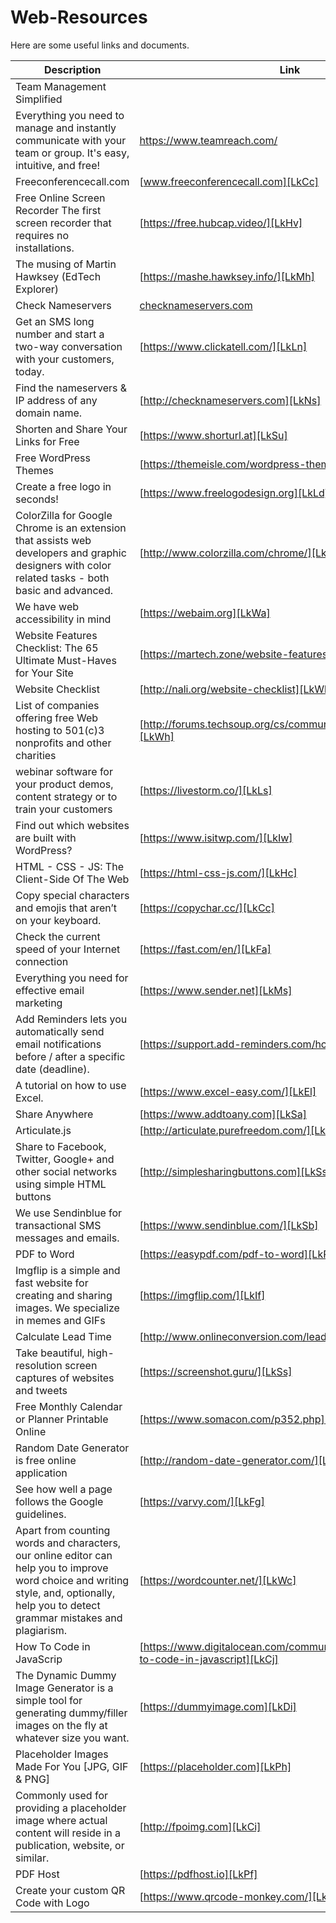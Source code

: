 # Web-Resources

Here are some useful links and documents.

| Description | Link |
| ------ | ------ |
| Team Management Simplified
Everything you need to manage and instantly communicate with your team or group. It's easy, intuitive, and free! | https://www.teamreach.com/ |
| Freeconferencecall.com | [www.freeconferencecall.com][LkCc] |
| Free Online Screen Recorder The first screen recorder that requires no installations. | [https://free.hubcap.video/][LkHv]
| The musing of Martin Hawksey (EdTech Explorer) | [https://mashe.hawksey.info/][LkMh] |
| Check Nameservers | [checknameservers.com][LkNs] |
| Get an SMS long number and start a two-way conversation with your customers, today.| [https://www.clickatell.com/][LkLn] |
|Find the nameservers & IP address of any domain name. | [http://checknameservers.com][LkNs] |
| Shorten and Share Your Links for Free | [https://www.shorturl.at][LkSu] |
| Free WordPress Themes | [https://themeisle.com/wordpress-themes/free/][LkWt] |
|  Create a free logo in seconds! | [https://www.freelogodesign.org][LkLd] |
| ColorZilla for Google Chrome is an extension that assists web developers and graphic designers with color related tasks - both basic and advanced. | [http://www.colorzilla.com/chrome/][LkCc] |
| We have web accessibility in mind | [https://webaim.org][LkWa] |
| Website Features Checklist: The 65 Ultimate Must-Haves for Your Site | [https://martech.zone/website-features-checklist/][LkFc] |
| Website Checklist | [http://nali.org/website-checklist][LkWl] |
| List of companies offering free Web hosting to 501(c)3 nonprofits and other charities | [http://forums.techsoup.org/cs/community/f/24/t/30974.aspx][LkWh] |
| webinar software for your product demos, content strategy or to train your customers | [https://livestorm.co/][LkLs] |
| Find out which websites are built with WordPress? | [https://www.isitwp.com/][LkIw] |
| HTML - CSS - JS: The Client-Side Of The Web | [https://html-css-js.com/][LkHc] |
| Copy special characters and emojis that aren’t on your keyboard. | [https://copychar.cc/][LkCc] |
| Check the current speed of your Internet connection | [https://fast.com/en/][LkFa] |
| Everything you need for effective email marketing | [https://www.sender.net][LkMs] |
| Add Reminders lets you automatically send email notifications before / after a specific date (deadline). | [https://support.add-reminders.com/hc/en-us][LkAr] |
| A tutorial on how to use Excel. | [https://www.excel-easy.com/][LkEl] |
| Share Anywhere | [https://www.addtoany.com][LkSa] |
| Articulate.js | [http://articulate.purefreedom.com/][LkAj] |
| Share to Facebook, Twitter, Google+ and other social networks using simple HTML buttons| [http://simplesharingbuttons.com][LkSs] |
| We use Sendinblue for transactional SMS messages and emails. | [https://www.sendinblue.com/][LkSb] |
| PDF to Word | [https://easypdf.com/pdf-to-word][LkPw] |
| Imgflip is a simple and fast website for creating and sharing images. We specialize in memes and GIFs | [https://imgflip.com/][LkIf] |
| Calculate Lead Time | [http://www.onlineconversion.com/lead_time.htm][LkCl] |
| Take beautiful, high-resolution screen captures of websites and tweets | [https://screenshot.guru/][LkSs] |
| Free Monthly Calendar or Planner Printable Online | [https://www.somacon.com/p352.php][LkMc] |
| Random Date Generator is free online application | [http://random-date-generator.com/][LkRd] |
| See how well a page follows the Google guidelines. | [https://varvy.com/][LkFg] |
|  Apart from counting words and characters, our online editor can help you to improve word choice and writing style, and, optionally, help you to detect grammar mistakes and plagiarism. | [https://wordcounter.net/][LkWc] |
| How To Code in JavaScrip | [https://www.digitalocean.com/community/tutorial_series/how-to-code-in-javascript][LkCj] |
| The Dynamic Dummy Image Generator is a simple tool for generating dummy/filler images on the fly at whatever size you want. | [https://dummyimage.com][LkDi] |
| Placeholder Images Made For You [JPG, GIF & PNG] | [https://placeholder.com][LkPh] |
| Commonly used for providing a placeholder image where actual content will reside in a publication, website, or similar. | [http://fpoimg.com][LkCi] |
| PDF Host | [https://pdfhost.io][LkPf] |
|  Create your custom QR Code with Logo | [https://www.qrcode-monkey.com/][LkQc] |



[LkCc]: <https://www.freeconferencecall.com>
[LkHv]: <https://free.hubcap.video/>
[LkMh]: <https://mashe.hawksey.info/>
[LkNs]: <http://checknameservers.com/>
[LkLn]: <https://www.clickatell.com/>
[LkNs]: <http://checknameservers.com/>
[LkSu]: <https://www.shorturl.at>
[LkWt]: <https://themeisle.com/wordpress-themes/free/>
[LkLd]: <https://www.freelogodesign.org>
[LkCc]: <http://www.colorzilla.com/chrome/>
[LkWa]: <https://webaim.org>
[LkFc]: <https://martech.zone/website-features-checklist/>
[LkWl]: <http://nali.org/website-checklist>
[LkWh]: <http://forums.techsoup.org/cs/community/f/24/t/30974.aspx>
[LkLs]: <https://livestorm.co/>
[LkIw]: <https://www.isitwp.com/>
[LkHc]: <https://html-css-js.com/>
[LkCc]: <https://copychar.cc/>
[LkFa]: <https://fast.com/en/>
[LkMs]: <https://www.sender.net>
[LkAr]: <https://support.add-reminders.com/hc/en-us>
[LkEl]: <https://www.excel-easy.com/>
[LkSa]: <https://www.addtoany.com>
[LkAj]: <http://articulate.purefreedom.com/>
[LkSs]: <http://simplesharingbuttons.com>
[LkSb]: <https://www.sendinblue.com/>
[LkPw]: <https://easypdf.com/pdf-to-word>
[LkIf]: <https://imgflip.com/>
[LkCl]: <http://www.onlineconversion.com/lead_time.htm>
[LkSs]: <https://screenshot.guru/>
[LkMc]: <https://www.somacon.com/p352.php>
[LkRd]: <http://random-date-generator.com/>
[LkFg]: <https://varvy.com/>
[LkWc]: <https://wordcounter.net/>
[LkCj]: <https://www.digitalocean.com/community/tutorial_series/how-to-code-in-javascript>
[LkDi]: <https://dummyimage.com>
[LkPh]: <https://placeholder.com>
[LkCi]: <http://fpoimg.com>
[LkPf]: <https://pdfhost.io>
[LkQc]: <https://www.qrcode-monkey.com/>

